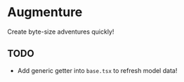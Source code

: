 # Augmenture

Create byte-size adventures quickly!

## TODO

- Add generic getter into `base.tsx` to refresh model data!

